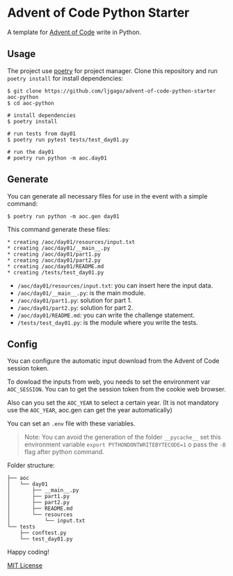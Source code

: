 # Advent of Code Python Starter

A template for [Advent of Code](https://adventofcode.com) write in Python.

## Usage

The project use [poetry](https://python-poetry.org) for project manager.
Clone this repository and run `poetry install` for install dependencies:

    $ git clone https://github.com/ljgago/advent-of-code-python-starter aoc-python
    $ cd aoc-python

    # install dependencies
    $ poetry install

    # run tests from day01
    $ poetry run pytest tests/test_day01.py

    # run the day01
    # poetry run python -m aoc.day01

## Generate

You can generate all necessary files for use in the event with a simple
command:

    $ poetry run python -m aoc.gen day01

This command generate these files:

    * creating /aoc/day01/resources/input.txt
    * creating /aoc/day01/__main__.py
    * creating /aoc/day01/part1.py
    * creating /aoc/day01/part2.py
    * creating /aoc/day01/README.md
    * creating /tests/test_day01.py

- `/aoc/day01/resources/input.txt`: you can insert here the input data.
- `/aoc/day01/__main__.py`: is the main module.
- `/aoc/day01/part1.py`: solution for part 1.
- `/aoc/day01/part2.py`: solution for part 2.
- `/aoc/day01/README.md`: you can write the challenge statement.
- `/tests/test_day01.py`: is the module where you write the tests.

## Config

You can configure the automatic input download from the Advent of Code
session token.

To dowload the inputs from web, you needs to set the environment var
`AOC_SESSION`. You can to get the session token from the cookie web browser.

Also can you set the `AOC_YEAR` to select a certain year.
(It is not mandatory use the `AOC_YEAR`, aoc.gen can get the year automatically)

You can set an `.env` file with these variables.

> Note:
> You can avoid the generation of the folder `__pycache__` set this environment
> variable `export PYTHONDONTWRITEBYTECODE=1` o pass the `-B` flag
> after python command.

Folder structure:

    ├── aoc
    │   └── day01
    │       ├── __main__.py
    │       ├── part1.py
    │       ├── part2.py
    │       ├── README.md
    │       └── resources
    │           └── input.txt
    └── tests
        ├── conftest.py
        └── test_day01.py

Happy coding!

[MIT License](LICENSE)
